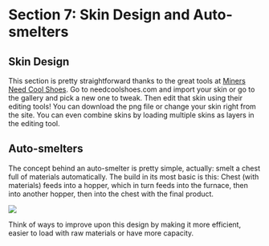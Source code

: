 # Section 7: Skin Design and Auto-smelters

## Skin Design

This section is pretty straightforward thanks to the great tools at [Miners Need Cool Shoes](http://www.needcoolshoes.com/). Go to needcoolshoes.com and import your skin or go to the gallery and pick a new one to tweak. Then edit that skin using their editing tools! You can download the png file or change your skin right from the site. You can even combine skins by loading multiple skins as layers in the editing tool.

## Auto-smelters

The concept behind an auto-smelter is pretty simple, actually: smelt a chest full of materials automatically. The build in its most basic is this: Chest (with materials) feeds into a hopper, which in turn feeds into the furnace, then into another hopper, then into the chest with the final product.

![](images/auto-smelt.png)

Think of ways to improve upon this design by making it more efficient, easier to load with raw materials or have more capacity.

